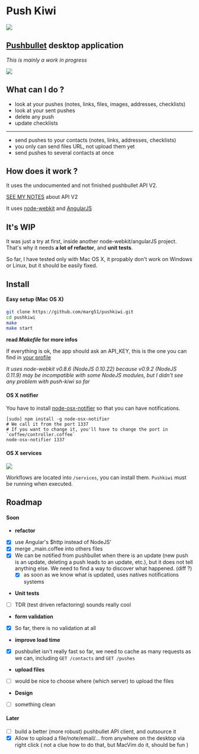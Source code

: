 # Push Kiwi

![](http://i.uto.io/jk2ND)


## [Pushbullet](https://www.pushbullet.com) desktop application

_This is mainly a work in progress_

![](http://i.uto.io/jk5MA)

## What can I do ?

- look at your pushes (notes, links, files, images, addresses, checklists)
- look at your sent pushes
- delete any push
- update checklists

***

- send pushes to your contacts (notes, links, addresses, checklists)
- you only can send files URL, not upload them yet
- send pushes to several contacts at once


## How does it work ?

It uses the undocumented and not finished pushbullet API V2.

[SEE MY NOTES](https://github.com/marg51/pushkiwi/wiki/pushbullet-API-v2:-notes) about API V2

It uses [node-webkit](https://github.com/rogerwang/node-webkit) and [AngularJS](angularjs.org)

## It's WIP

It was just a try at first, inside another node-webkit/angularJS project. That's why it needs **a lot of refactor**, and **unit tests**.

So far, I have tested only with Mac OS X, it propably don't work on Windows or Linux, but it should be easily fixed.

## Install

#### Easy setup (Mac OS X)

```bash
git clone https://github.com/marg51/pushkiwi.git
cd pushkiwi
make
make start
```
**read _Makefile_ for more infos**

If everything is ok, the app should ask an API_KEY, this is the one you can find in [your profile](https://www.pushbullet.com/account)

_It uses node-webkit v0.8.6 (NodeJS 0.10.22) because v0.9.2 (NodeJS 0.11.9) may be incompatible with some NodeJS modules, but I didn't see any problem with push-kiwi so far_

#### OS X notifier

You have to install [node-osx-notifier](https://github.com/azoff/node-osx-notifier) so that you can have notifications.

```
[sudo] npm install -g node-osx-notifier
# We call it from the port 1337
# If you want to change it, you'll have to change the port in `coffee/controller.coffee`
node-osx-notifier 1337
```

#### OS X services

![](http://i.uto.io/jI2Cg)

Workflows are located into `/services`, you can install them. `Pushkiwi` must be running when executed. 

## Roadmap


#### Soon 

- **refactor**
 - [x] use Angular's $http instead of NodeJS'
 - [x] merge _main.coffee into others files
 - [x] We can be notified from pushbullet when there is an update (new push is an update, deleting a push leads to an update, etc.), but it does not tell anything else. We need to find a way to discover what happened. (diff ?)
 	- [x] as soon as we know what is updated, uses natives notifications systems 
- **Unit tests**
 - [ ] TDR (test driven refactoring) sounds really cool
- **form validation**
 - [x] So far, there is no validation at all
- **improve load time**
 - [x] pushbullet isn't really fast so far, we need to cache as many requests as we can, including `GET /contacts` and `GET /pushes`
- **upload files**
 - [ ] would be nice to choose where (which server) to upload the files
- **Design**
 - [ ] something clean


#### Later

- [ ] build a better (more robust) pushbullet API client, and outsource it
- [x] Allow to upload a file/note/email/... from anywhere on the desktop via right click ( not a clue how to do that, but MacVim do it, should be fun )
